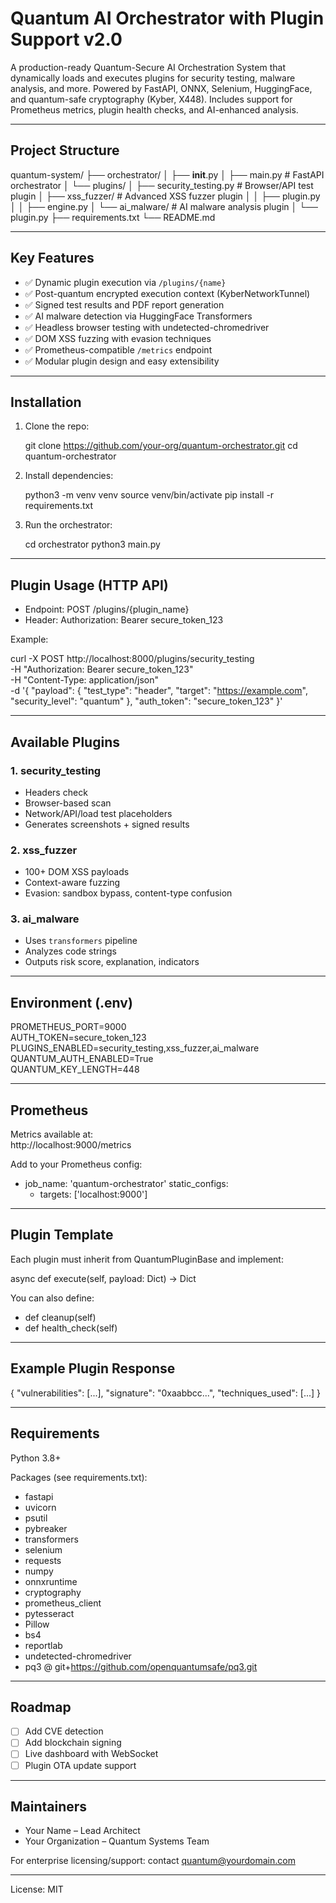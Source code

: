 # Quantum AI Orchestrator with Plugin Support v2.0

A production-ready Quantum-Secure AI Orchestration System that dynamically loads and executes plugins for security testing, malware analysis, and more. Powered by FastAPI, ONNX, Selenium, HuggingFace, and quantum-safe cryptography (Kyber, X448). Includes support for Prometheus metrics, plugin health checks, and AI-enhanced analysis.

---

## Project Structure

quantum-system/
├── orchestrator/
│   ├── __init__.py
│   ├── main.py                     # FastAPI orchestrator
│   └── plugins/
│       ├── security_testing.py     # Browser/API test plugin
│       ├── xss_fuzzer/             # Advanced XSS fuzzer plugin
│       │   ├── plugin.py
│       │   ├── engine.py
│       └── ai_malware/             # AI malware analysis plugin
│           └── plugin.py
├── requirements.txt
└── README.md

---

## Key Features

- ✅ Dynamic plugin execution via `/plugins/{name}`
- ✅ Post-quantum encrypted execution context (KyberNetworkTunnel)
- ✅ Signed test results and PDF report generation
- ✅ AI malware detection via HuggingFace Transformers
- ✅ Headless browser testing with undetected-chromedriver
- ✅ DOM XSS fuzzing with evasion techniques
- ✅ Prometheus-compatible `/metrics` endpoint
- ✅ Modular plugin design and easy extensibility

---

## Installation

1. Clone the repo:

   git clone https://github.com/your-org/quantum-orchestrator.git
   cd quantum-orchestrator

2. Install dependencies:

   python3 -m venv venv
   source venv/bin/activate
   pip install -r requirements.txt

3. Run the orchestrator:

   cd orchestrator
   python3 main.py

---

## Plugin Usage (HTTP API)

- Endpoint: POST /plugins/{plugin_name}
- Header: Authorization: Bearer secure_token_123

Example:

curl -X POST http://localhost:8000/plugins/security_testing \
-H "Authorization: Bearer secure_token_123" \
-H "Content-Type: application/json" \
-d '{
  "payload": {
    "test_type": "header",
    "target": "https://example.com",
    "security_level": "quantum"
  },
  "auth_token": "secure_token_123"
}'

---

## Available Plugins

### 1. security_testing

- Headers check
- Browser-based scan
- Network/API/load test placeholders
- Generates screenshots + signed results

### 2. xss_fuzzer

- 100+ DOM XSS payloads
- Context-aware fuzzing
- Evasion: sandbox bypass, content-type confusion

### 3. ai_malware

- Uses `transformers` pipeline
- Analyzes code strings
- Outputs risk score, explanation, indicators

---

## Environment (.env)

PROMETHEUS_PORT=9000  
AUTH_TOKEN=secure_token_123  
PLUGINS_ENABLED=security_testing,xss_fuzzer,ai_malware  
QUANTUM_AUTH_ENABLED=True  
QUANTUM_KEY_LENGTH=448  

---

## Prometheus

Metrics available at:  
http://localhost:9000/metrics

Add to your Prometheus config:

- job_name: 'quantum-orchestrator'
  static_configs:
    - targets: ['localhost:9000']

---

## Plugin Template

Each plugin must inherit from QuantumPluginBase and implement:

async def execute(self, payload: Dict) -> Dict

You can also define:

- def cleanup(self)
- def health_check(self)

---

## Example Plugin Response

{
  "vulnerabilities": [...],
  "signature": "0xaabbcc...",
  "techniques_used": [...]
}

---

## Requirements

Python 3.8+

Packages (see requirements.txt):

- fastapi
- uvicorn
- psutil
- pybreaker
- transformers
- selenium
- requests
- numpy
- onnxruntime
- cryptography
- prometheus_client
- pytesseract
- Pillow
- bs4
- reportlab
- undetected-chromedriver
- pq3 @ git+https://github.com/openquantumsafe/pq3.git

---

## Roadmap

- [ ] Add CVE detection
- [ ] Add blockchain signing
- [ ] Live dashboard with WebSocket
- [ ] Plugin OTA update support

---

## Maintainers

- Your Name – Lead Architect
- Your Organization – Quantum Systems Team

For enterprise licensing/support: contact quantum@yourdomain.com

---

License: MIT
